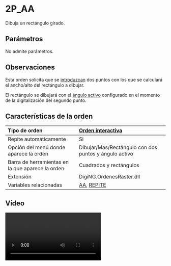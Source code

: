 # 2P\_AA

Dibuja un rectángulo girado.

## Parámetros

No admite parámetros.

## Observaciones

Esta orden solicita que se [introduzcan](../../introduccion-de-coordenadas.md) dos puntos con los que se calculará el ancho/alto del rectángulo a dibujar.

El rectángulo se dibujará con el [ángulo activo](../../variables/a/aa.md) configurado en el momento de la digitalización del segundo punto.

## Características de la orden

| Tipo de orden | [Orden interactiva](../../../ordenes/ordenes-interactivas.md) |
| :--- | :--- |
| Repite automáticamente | Si |
| Opción del menú donde aparece la orden | Dibujar/Mas/Rectángulo con dos puntos y ángulo activo |
| Barra de herramientas en la que aparece la orden | Cuadrados y rectángulos |
| Extensión | DigiNG.OrdenesRaster.dll |
| Variables relacionadas | [AA](../../variables/a/aa.md), [REPITE](../../variables/r/repite.md) |

## Vídeo

![](https://digi21.blob.core.windows.net/videos-ayuda/2P\_AA.mp4)



